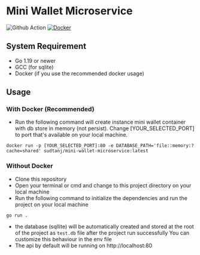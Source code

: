 # Mini Wallet Microservice
![Github Action](https://github.com/sudtanj/Mini-Wallet-Microservice/actions/workflows/docker-publish.yml/badge.svg)
[![Docker](https://img.shields.io/docker/cloud/build/eaudeweb/scratch?label=Docker&style=flat)](https://hub.docker.com/r/sudtanj/mini-wallet-microservice/builds)

## System Requirement
- Go 1.19 or newer
- GCC (for sqlite)
- Docker (if you use the recommended docker usage)

## Usage
### With Docker (Recommended)
- Run the following command will create instance mini wallet container with db store in memory (not persist). Change [YOUR_SELECTED_PORT] to port that's available on your local machine.
```
docker run -p [YOUR_SELECTED_PORT]:80 -e DATABASE_PATH='file::memory:?cache=shared' sudtanj/mini-wallet-microservice:latest
```
### Without Docker
- Clone this repository 
- Open your terminal or cmd and change to this project directory on your local machine
- Run the following command to initialize the dependencies and run the project on your local machine
```
go run .
```
- the database (sqllite)  will be automatically created and stored at the root of the project as `test.db` file after the project run successfully You can customize this behaviour in the env file
- The api by default will be running on http://localhost:80
